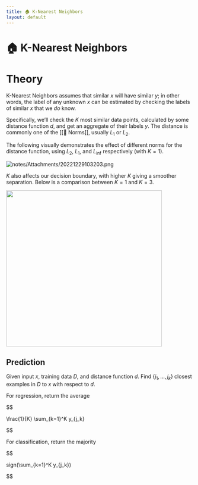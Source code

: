 ```yaml
---
title: 🏠 K-Nearest Neighbors
layout: default
---
```


# 🏠 K-Nearest Neighbors

# Theory
K-Nearest Neighbors assumes that similar $x$ will have similar $y$; in other words, the label of any unknown $x$ can be estimated by checking the labels of similar $x$ that we _do_ know.

Specifically, we’ll check the $K$ most similar data points, calculated by some distance function $d$, and get an aggregate of their labels $y$. The distance is commonly one of the [[📌 Norms]], usually $L_1$ or $L_2$.

The following visually demonstrates the effect of different norms for the distance function, using $L_2$, $L_1$, and $L_{\inf}$ respectively (with $K = 1$).

![notes/Attachments/20221229103203.png](notes/Attachments/20221229103203.png.png)

$K$ also affects our decision boundary, with higher $K$ giving a smoother separation. Below is a comparison between $K=1$ and $K = 3$.

<div>
<img src="attachment:notes/Attachments/notes/Attachments/20221229103204.png.png" width="420"/>
</div>


## Prediction
Given input $x$, training data $D$, and distance function $d$. Find $\{j_1, \dots, j_k\}$ closest examples in $D$ to $x$ with respect to $d$.

For regression, return the average 

$$

\frac{1}{K} \sum_{k=1}^K y_{j_k}

$$

For classification, return the majority 

$$

sign(\sum_{k=1}^K y_{j_k})

$$

